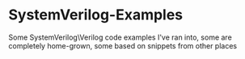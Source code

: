 # SystemVerilog-Examples
Some SystemVerilog\Verilog code examples I've ran into, some are completely home-grown, some based on snippets from other places
